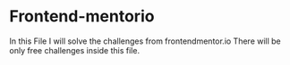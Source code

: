 # Frontend-mentorio
In this File I will solve the challenges from frontendmentor.io
There will be only free challenges inside this file.
